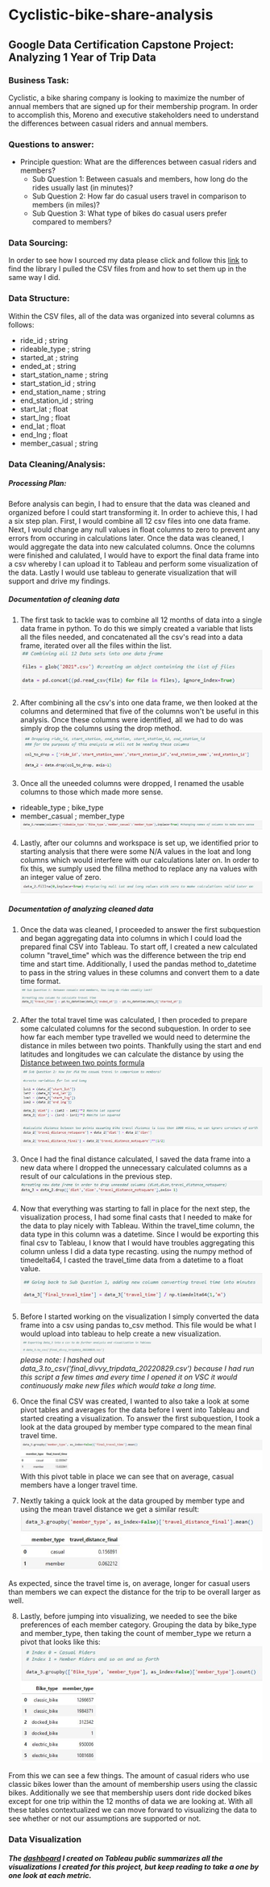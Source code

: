 # Cyclistic-bike-share-analysis
## Google Data Certification Capstone Project: Analyzing 1 Year of Trip Data  

### Business Task:
Cyclistic, a bike sharing company is looking to maximize the number of annual members that are signed up for their membership program. In order to accomplish this, Moreno and executive stakeholders need to understand the differences between casual riders and annual members.  

### Questions to answer:
* Principle question: What are the differences between casual riders and members?
  + Sub Question 1: Between casuals and members, how long do the rides usually last (in minutes)?
  + Sub Question 2: How far do casual users travel in comparison to members (in miles)?
  + Sub Question 3: What type of bikes do casual users prefer compared to members?

### Data Sourcing:
In order to see how I sourced my data please click and follow this [link](https://github.com/travis-barairo/Cyclistic-bike-share-analysis/blob/main/data_source.md) to find the library I pulled the CSV files from and how to set them up in the same way I did.  

### Data Structure:
Within the CSV files, all of the data was organized into several columns as follows:
* ride_id ; string
* rideable_type ; string
* started_at ; string
* ended_at ; string
* start_station_name ; string
* start_station_id ; string
* end_station_name ; string
* end_station_id ; string
* start_lat ; float
* start_lng ; float
* end_lat ; float
* end_lng ; float
* member_casual ; string

### Data Cleaning/Analysis:

##### Processing Plan:
Before analysis can begin, I had to ensure that the data was cleaned and organized before I could start transforming it. In order to achieve this, I had a six step plan. First, I would combine all 12 csv files into one data frame. Next, I would change any null values in float columns to zero to prevent any errors from occuring in calculations later. Once the data was cleaned, I would aggregate the data into new calculated columns. Once the columns were finished and calulated, I would have to export the final data frame into a csv whereby I can upload it to Tableau and perform some visualization of the data. Lastly I would use tableau to generate visualization that will support and drive my findings.  

##### Documentation of cleaning data
1. The first task to tackle was to combine all 12 months of data into a single data frame in python. To do this we simply created a variable that lists all the files needed, and concatenated all the csv's read into a data frame, iterated over all the files within the list.
![](https://github.com/travis-barairo/Cyclistic-bike-share-analysis/blob/main/images/Clean1.JPG)

2. After combining all the csv's into one data frame, we then looked at the columns and determined that five of the columns won't be useful in this analysis. Once these columns were identified, all we had to do was simply drop the columns using the drop method.
![](https://github.com/travis-barairo/Cyclistic-bike-share-analysis/blob/main/images/Clean2.JPG)

3. Once all the uneeded columns were dropped, I renamed the usable columns to those which made more sense.
* rideable_type ; bike_type
* member_casual ; member_type
![](https://github.com/travis-barairo/Cyclistic-bike-share-analysis/blob/main/images/Clean3.JPG)

4. Lastly, after our columns and workspace is set up, we identified prior to starting analysis that there were some N/A values in the loat and long columns which would interfere with our calculations later on. In order to fix this, we sumply used the fillna method to replace any na values with an integer value of zero.
![](https://github.com/travis-barairo/Cyclistic-bike-share-analysis/blob/main/images/Clean4.JPG)

##### Documentation of analyzing cleaned data
1. Once the data was cleaned, I proceeded to answer the first subquestion and began aggregating data into columns in which I could load the prepared final CSV into Tableau. To start off, I created a new calculated column "travel_time" which was the difference between the trip end time and start time. Additionally, I used the pandas method to_datetime to pass in the string values in these columns and convert them to a date time format.
![](https://github.com/travis-barairo/Cyclistic-bike-share-analysis/blob/main/images/Analysis1.JPG)

2. After the total travel time was calculated, I then proceded to prepare some calculated columns for the second subquestion. In order to see how far each member type travelled we would need to determine the distance in miles between two points. Thankfully using the start and end latitudes and longitudes we can calculate the distance by using the [Distance between two points formula](https://byjus.com/maths/distance-between-two-points-formula/)
![](https://github.com/travis-barairo/Cyclistic-bike-share-analysis/blob/main/images/Analysis2.JPG)

3. Once I had the final distance calculated, I saved the data frame into a new data where I dropped the unnecessary calculated columns as a result of our calculations in the previous step.
![](https://github.com/travis-barairo/Cyclistic-bike-share-analysis/blob/main/images/Analysis3.JPG)

4. Now that everything was starting to fall in place for the next step, the visualization process, I had some final casts that I needed to make for the data to play nicely with Tableau. Within the travel_time column, the data type in this column was a datetime. Since I would be exporting this final csv to Tableau, I know that I would have troubles aggregating this column unless I did a data type recasting. using the numpy method of timedelta64, I casted the travel_time data from a datetime to a float value.
![](https://github.com/travis-barairo/Cyclistic-bike-share-analysis/blob/main/images/Analysis4.JPG)

5. Before I started working on the visualization I simply converted the data frame into a csv using pandas to_csv method. This file would be what I would upload into tableau to help create a new visualization.
![](https://github.com/travis-barairo/Cyclistic-bike-share-analysis/blob/main/images/Analysis5.JPG)
*please note: I hashed out data_3.to_csv('final_divvy_tripdata_20220829.csv') because I had run this script a few times and every time I opened it on VSC it would continuously make new files which would take a long time.*

6. Once the final CSV was created, I wanted to also take a look at some pivot tables and averages for the data before I went into Tableau and started creating a visualization. To answer the first subquestion, I took a look at the data grouped by member type compared to the mean final travel time.
![](https://github.com/travis-barairo/Cyclistic-bike-share-analysis/blob/main/images/Analysis6.JPG)
With this pivot table in place we can see that on average, casual members have a longer travel time.

7. Nextly taking a quick look at the data grouped by member type and using the mean travel distance we get a similar result:
![](https://github.com/travis-barairo/Cyclistic-bike-share-analysis/blob/main/images/Analysis7.JPG) 

As expected, since the travel time is, on average, longer for casual users than members we can expect the distance for the trip to be overall larger as well.

8. Lastly, before jumping into visualizing, we needed to see the bike preferences of each member category. Grouping the data by bike_type and member_type, then taking the count of member_type we return a pivot that looks like this:
![](https://github.com/travis-barairo/Cyclistic-bike-share-analysis/blob/main/images/Analysis8.JPG)

From this we can see a few things. The amount of casual riders who use classic bikes lower than the amount of membership users using the classic bikes. Additionally we see that membership users dont ride docked bikes except for one trip within the 12 months of data we are looking at. With all these tables contextualized we can move forward to visualizing the data to see whether or not our assumptions are supported or not.

### Data Visualization
##### The [dashboard](https://public.tableau.com/app/profile/travis.miguel.barairo/viz/divvy_trip_data_final/Dashboard1) I created on Tableau public summarizes all the visualizations I created for this project, but keep reading to take a one by one look at each metric.

